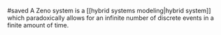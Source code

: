 #saved
A Zeno system is a [[hybrid systems modeling|hybrid system]] which paradoxically allows for an infinite number of discrete events in a finite amount of time.